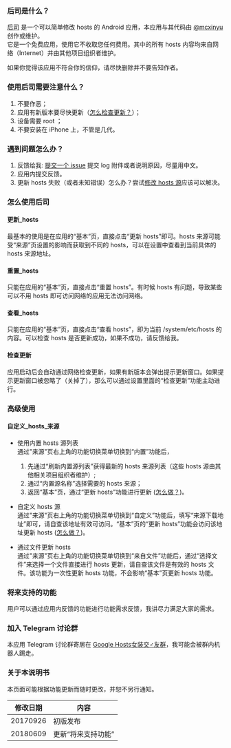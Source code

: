 ### 后司是什么？

[后司](https://github.com/mcxinyu/HouSi) 是一个可以简单修改 hosts 的 Android 应用，本应用与其代码由 [@mcxinyu](https://github.com/mcxinyu) 创作或维护。   
它是一个免费应用，使用它不收取您任何费用。其中的所有 hosts 内容均来自网络（Internet）并由其他项目组织者维护。

如果你觉得该应用不符合你的信仰，请尽快删除并不要告知作者。

### 使用后司需要注意什么？

1. 不要作恶；
2. 应用有新版本要尽快更新（[怎么检查更新？](#检查更新)）；
3. 设备需要 root ；
4. 不要安装在 iPhone 上，不管是几代。

### 遇到问题怎么办？

1. 反馈给我: [提交一个 issue](https://github.com/mcxinyu/HouSi/issues/new) 提交 log 附件或者说明原因，尽量用中文。
2. 应用内提交反馈。
3. 更新 hosts 失败（或者未知错误）怎么办？尝试[修改 hosts 源](#自定义_hosts_来源)应该可以解决。

### 怎么使用后司

#### 更新_hosts

最基本的使用是在应用的“基本”页，直接点击“更新 hosts”即可。hosts 来源可能受“来源”页设置的影响而获取到不同的 hosts，可以在设置中查看到当前具体的 hosts 来源地址。

#### 重置_hosts

只能在应用的“基本”页，直接点击“重置 hosts”。有时候 hosts 有问题，导致某些可以不用 hosts 即可访问网络的应用无法访问网络。

#### 查看_hosts

只能在应用的“基本”页，直接点击“查看 hosts”，即为当前 /system/etc/hosts 的内容。可以检查 hosts 是否更新成功，如果不成功，请反馈给我。

#### 检查更新

应用启动后会自动通过网络检查更新，如果有新版本会弹出提示更新窗口。如果提示更新窗口被忽略了（关掉了），那么可以通过设置里面的“检查更新”功能主动进行。

### 高级使用

#### 自定义_hosts_来源

* 使用内置 hosts 源列表   
通过"来源"页右上角的功能切换菜单切换到“内置”功能后，   
    1. 先通过“刷新内置源列表”获得最新的 hosts 来源列表（这些 hosts 源由其他相关项目组织者维护）;
    2. 通过“内置源名称”选择需要的 hosts 来源；
    3. 返回“基本”页，通过“更新 hosts”功能进行更新 ([怎么做？](#更新_hosts))。

* 自定义 hosts 源   
通过"来源"页右上角的功能切换菜单切换到“自定义”功能后，填写“来源下载地址”即可，请自查该地址有效可访问。“基本”页的“更新 hosts”功能会访问该地址更新 hosts ([怎么做？](#更新_hosts))。

* 通过文件更新 hosts   
通过"来源"页右上角的功能切换菜单切换到“来自文件”功能后，通过“选择文件”来选择一个文件直接进行 hosts 更新，请自查该文件是有效的 hosts 文件。该功能为一次性更新 hosts 功能，不会影响“基本”页更新 hosts 功能。

### 将来支持的功能

用户可以通过应用内反馈的功能进行功能需求反馈，我讲尽力满足大家的需求。

### 加入 Telegram 讨论群

本应用 Telegram 讨论群寄居在 [Google Hosts女装交♂友群](https://t.me/googlehosts)，我可能会被群内机器人踢走。

### 关于本说明书
本页面可能根据功能更新而随时更改，并恕不另行通知。   

 修改日期  | 内容 |
--------- | --------|
20170926  | 初版发布 |
20180609  | 更新“将来支持功能” |

